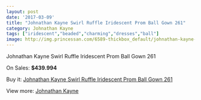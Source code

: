 ```yaml
---
layout: post
date: '2017-03-09'
title: "Johnathan Kayne Swirl Ruffle Iridescent Prom Ball Gown 261"
category: Johnathan Kayne
tags: ["iridescent","beaded","charming","dresses","ball"]
image: http://img.princessan.com/6589-thickbox_default/johnathan-kayne-swirl-ruffle-iridescent-prom-ball-gown-261.jpg
---
```

Johnathan Kayne Swirl Ruffle Iridescent Prom Ball Gown 261

On Sales: **$439.994**
<a href="https://www.princessan.com/en/johnathan-kayne/3011-johnathan-kayne-swirl-ruffle-iridescent-prom-ball-gown-261.html"><amp-img layout="responsive" width="600" height="600" src="//img.princessan.com/6589-thickbox_default/johnathan-kayne-swirl-ruffle-iridescent-prom-ball-gown-261.jpg" alt="Johnathan Kayne Swirl Ruffle Iridescent Prom Ball Gown 261 0" /></a>
<a href="https://www.princessan.com/en/johnathan-kayne/3011-johnathan-kayne-swirl-ruffle-iridescent-prom-ball-gown-261.html"><amp-img layout="responsive" width="600" height="600" src="//img.princessan.com/6591-thickbox_default/johnathan-kayne-swirl-ruffle-iridescent-prom-ball-gown-261.jpg" alt="Johnathan Kayne Swirl Ruffle Iridescent Prom Ball Gown 261 1" /></a>
<a href="https://www.princessan.com/en/johnathan-kayne/3011-johnathan-kayne-swirl-ruffle-iridescent-prom-ball-gown-261.html"><amp-img layout="responsive" width="600" height="600" src="//img.princessan.com/6590-thickbox_default/johnathan-kayne-swirl-ruffle-iridescent-prom-ball-gown-261.jpg" alt="Johnathan Kayne Swirl Ruffle Iridescent Prom Ball Gown 261 2" /></a>

Buy it: [Johnathan Kayne Swirl Ruffle Iridescent Prom Ball Gown 261](https://www.princessan.com/en/johnathan-kayne/3011-johnathan-kayne-swirl-ruffle-iridescent-prom-ball-gown-261.html "Johnathan Kayne Swirl Ruffle Iridescent Prom Ball Gown 261")

View more: [Johnathan Kayne](https://www.princessan.com/en/25-johnathan-kayne "Johnathan Kayne")
